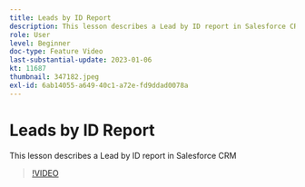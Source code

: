 ```yaml
---
title: Leads by ID Report
description: This lesson describes a Lead by ID report in Salesforce CRM
role: User
level: Beginner
doc-type: Feature Video
last-substantial-update: 2023-01-06
kt: 11687
thumbnail: 347182.jpeg
exl-id: 6ab14055-a649-40c1-a72e-fd9ddad0078a
---
```

# Leads by ID Report

This lesson describes a Lead by ID report in Salesforce CRM

>[!VIDEO](https://video.tv.adobe.com/v/347182/?quality=12&learn=on)
